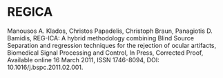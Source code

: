 # REGICA
Manousos A. Klados, Christos Papadelis, Christoph Braun, Panagiotis D. Bamidis, REG-ICA: A hybrid methodology combining Blind Source Separation and regression techniques for the rejection of ocular artifacts, Biomedical Signal Processing and Control, In Press, Corrected Proof, Available online 16 March 2011, ISSN 1746-8094, DOI: 10.1016/j.bspc.2011.02.001.
